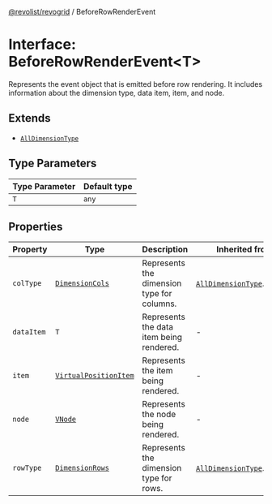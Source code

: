 [@revolist/revogrid](README.md) / BeforeRowRenderEvent

# Interface: BeforeRowRenderEvent\<T\>

Represents the event object that is emitted before row rendering.
It includes information about the dimension type, data item, item, and node.

## Extends

- [`AllDimensionType`](Interface.AllDimensionType.md)

## Type Parameters

| Type Parameter | Default type |
| ------ | ------ |
| `T` | `any` |

## Properties

| Property | Type | Description | Inherited from | Defined in |
| ------ | ------ | ------ | ------ | ------ |
| `colType` | [`DimensionCols`](TypeAlias.DimensionCols.md) | Represents the dimension type for columns. | [`AllDimensionType`](Interface.AllDimensionType.md).`colType` | [src/types/interfaces.ts:732](https://github.com/revolist/revogrid/blob/ad41fd58f9a9de46c1cfbe02ca82c22180ee685c/src/types/interfaces.ts#L732) |
| `dataItem` | `T` | Represents the data item being rendered. | - | [src/types/interfaces.ts:696](https://github.com/revolist/revogrid/blob/ad41fd58f9a9de46c1cfbe02ca82c22180ee685c/src/types/interfaces.ts#L696) |
| `item` | [`VirtualPositionItem`](Interface.VirtualPositionItem.md) | Represents the item being rendered. | - | [src/types/interfaces.ts:701](https://github.com/revolist/revogrid/blob/ad41fd58f9a9de46c1cfbe02ca82c22180ee685c/src/types/interfaces.ts#L701) |
| `node` | [`VNode`](Interface.VNode.md) | Represents the node being rendered. | - | [src/types/interfaces.ts:706](https://github.com/revolist/revogrid/blob/ad41fd58f9a9de46c1cfbe02ca82c22180ee685c/src/types/interfaces.ts#L706) |
| `rowType` | [`DimensionRows`](TypeAlias.DimensionRows.md) | Represents the dimension type for rows. | [`AllDimensionType`](Interface.AllDimensionType.md).`rowType` | [src/types/interfaces.ts:727](https://github.com/revolist/revogrid/blob/ad41fd58f9a9de46c1cfbe02ca82c22180ee685c/src/types/interfaces.ts#L727) |
